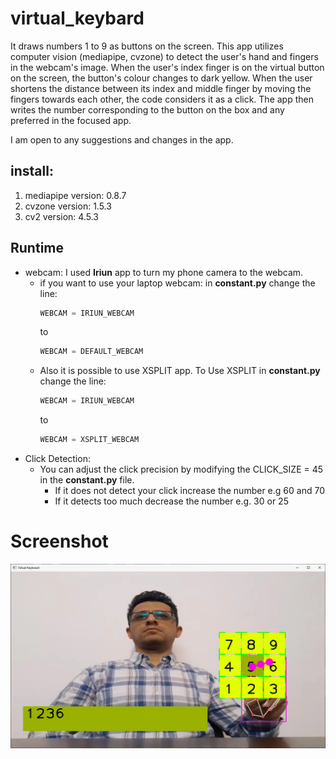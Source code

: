 # virtual_keybard
It draws numbers 1 to 9 as buttons on the screen. This app utilizes computer vision (mediapipe, cvzone) to detect the user's hand and fingers in the webcam's image.
When the user's index finger is on the virtual button on the screen, the button's colour changes to dark yellow.
When the user shortens the distance between its index and middle finger by moving the fingers towards each other, the code considers it as a click. The app then writes the number corresponding to the button on the box and any preferred in the focused app.
 

I am open to any suggestions and changes in the app.
## install:
1. mediapipe version: 0.8.7
2. cvzone version: 1.5.3
3. cv2 version: 4.5.3

## Runtime 
* webcam: I used **Iriun** app to turn my phone camera to the webcam.
  * if you want to use your laptop webcam: in __constant.py__ change the line:
    ``` python
    WEBCAM = IRIUN_WEBCAM
    ```
    to
    ``` python
    WEBCAM = DEFAULT_WEBCAM
    ```
  * Also it is possible to use XSPLIT app. 
    To Use XSPLIT in __constant.py__ change the line:
    ``` python
    WEBCAM = IRIUN_WEBCAM
    ```
    to
    ``` python
    WEBCAM = XSPLIT_WEBCAM
    ```
* Click Detection:
  * You can adjust the click precision by modifying the CLICK_SIZE = 45 in the **constant.py** file.
    * If it does not detect your click increase the number e.g 60 and 70 
    * If it detects too much decrease the number e.g. 30 or 25


# Screenshot
![ScreenShot](./screenshots/virtual_keyboard.png?raw=true "Title")


